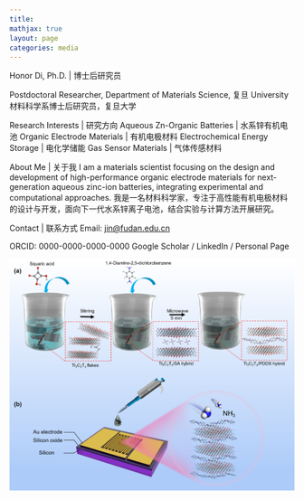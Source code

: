 ```yaml
---
title:
mathjax: true
layout: page
categories: media
---
```


Honor Di, Ph.D. | 博士后研究员

Postdoctoral Researcher, Department of Materials Science, 复旦 University
材料科学系博士后研究员，复旦大学

Research Interests | 研究方向
Aqueous Zn-Organic Batteries | 水系锌有机电池
Organic Electrode Materials | 有机电极材料
Electrochemical Energy Storage | 电化学储能
Gas Sensor Materials | 气体传感材料

About Me | 关于我
I am a materials scientist focusing on the design and development of high-performance organic electrode materials for next-generation aqueous zinc-ion batteries, integrating experimental and computational approaches.
我是一名材料科学家，专注于高性能有机电极材料的设计与开发，面向下一代水系锌离子电池，结合实验与计算方法开展研究。

Contact | 联系方式
Email: jin@fudan.edu.cn

ORCID: 0000-0000-0000-0000
Google Scholar / LinkedIn / Personal Page

![introduction](/introduction.jpg)

